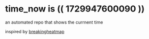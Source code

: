 # time_now is (( 1729947600090 ))

an automated repo that shows the currnent time

inspired by [breakingheatmap](https://github.com/breakingheatmap/breakingheatmap)